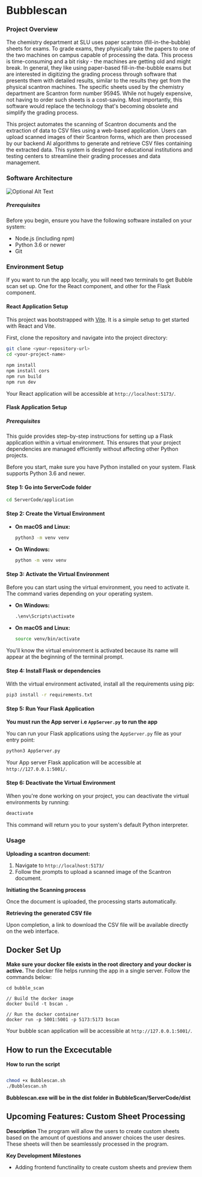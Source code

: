 # Bubblescan

### Project Overview
The chemistry department at SLU uses paper scantron (fill-in-the-bubble) sheets for exams. To grade exams, they physically take the papers to one of the two machines on campus capable of processing the data. This process is time-consuming and a bit risky - the machines are getting old and might break. In general, they like using paper-based fill-in-the-bubble exams but are interested in digitizing the grading process through software that presents them with detailed results, similar to the results they get from the physical scantron machines. The specific sheets used by the chemistry department are Scantron form number 95945. While not hugely expensive, not having to order such sheets is a cost-saving. Most importantly, this software would replace the technology that's becoming obsolete and simplify the grading process. 


This project automates the scanning of Scantron documents and the extraction of data to CSV files using a web-based application. Users can upload scanned images of their Scantron forms, which are then processed by our backend AI algorithms to generate and retrieve CSV files containing the extracted data. This system is designed for educational institutions and testing centers to streamline their grading processes and data management.

### Software Architecture

![Optional Alt Text](inputData/architecture.jpg)

##### Prerequisites

Before you begin, ensure you have the following software installed on your system:
- Node.js (including npm)
- Python 3.6 or newer
- Git

### Environment Setup

If you want to run the app locally, you will need two terminals to get Bubble scan set up. One for the React component, and other for the Flask component.

#### React Application Setup

This project was bootstrapped with [Vite](https://vitejs.dev/). It is a simple setup to get started with React and Vite.

First, clone the repository and navigate into the project directory:

```bash
git clone <your-repository-url>
cd <your-project-name>

npm install
npm install cors
npm run build
npm run dev
```
Your React application will be accessible at `http://localhost:5173/`.
#### Flask Application Setup
##### Prerequisites
This guide provides step-by-step instructions for setting up a Flask application within a virtual environment. This ensures that your project dependencies are managed efficiently without affecting other Python projects.

Before you start, make sure you have Python installed on your system. Flask supports Python 3.6 and newer.

#### Step 1: Go into ServerCode folder

```bash
cd ServerCode/application
```

#### Step 2: Create the Virtual Environment
- **On macOS and Linux:**

  ```bash
  python3 -m venv venv
  ```

- **On Windows:**

  ```bash
  python -m venv venv
  ```


#### Step 3: Activate the Virtual Environment

Before you can start using the virtual environment, you need to activate it. The command varies depending on your operating system.

- **On Windows:**

  ```cmd
  .\env\Scripts\activate
  ```

- **On macOS and Linux:**

  ```bash
  source venv/bin/activate
  ```

You'll know the virtual environment is activated because its name will appear at the beginning of the terminal prompt.

#### Step 4: Install Flask or dependencies

With the virtual environment activated, install all the requirements using pip:

```bash
pip3 install -r requirements.txt
```

#### Step 5: Run Your Flask Application

**You must run the App server i.e `AppServer.py` to run the app**

You can run your Flask applications using the `AppServer.py` file as your entry point:

```bash
python3 AppServer.py
```

Your App server Flask application will be accessible at `http://127.0.0.1:5001/`.

#### Step 6: Deactivate the Virtual Environment

When you're done working on your project, you can deactivate the virtual environments by running:

```bash
deactivate
```

This command will return you to your system's default Python interpreter.

### Usage

**Uploading a scantron document:**

1. Navigate to `http://localhost:5173/`
2. Follow the prompts to upload a scanned image of the Scantron document.

**Initiating the Scanning process**

Once the document is uploaded, the processing starts automatically.

**Retrieving the generated CSV file**

Upon completion, a link to download the CSV file will be available directly on the web interface. 

## Docker Set Up
**Make sure your docker file exists in the root directory and your docker is active.**
The docker file helps running the app in a single server. Follow the commands below:
```
cd bubble_scan

// Build the docker image
docker build -t bscan .

// Run the docker container
docker run -p 5001:5001 -p 5173:5173 bscan
```
Your bubble scan application will be accessible at `http://127.0.0.1:5001/`.

## How to run the Excecutable

**How to run the script**

```bash

chmod +x Bubblescan.sh
./Bubblescan.sh

```
**Bubblescan.exe will be in the dist folder in BubbleScan/ServerCode/dist**


## Upcoming Features: Custom Sheet Processing
**Description**
The program will allow the users to create custom sheets based on the amount of questions and answer choices the user desires. These sheets will then be seamlesssly processed in the program.

**Key Development Milestones**
- Adding frontend functinality to create custom sheets and preview them
